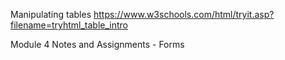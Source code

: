 Manipulating tables
https://www.w3schools.com/html/tryit.asp?filename=tryhtml_table_intro

Module 4 Notes and Assignments - Forms